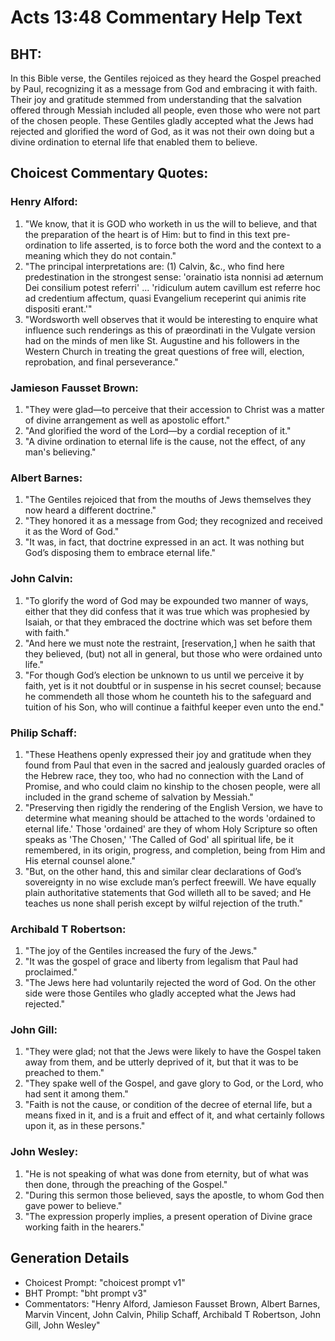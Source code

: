 # Acts 13:48 Commentary Help Text

## BHT:
In this Bible verse, the Gentiles rejoiced as they heard the Gospel preached by Paul, recognizing it as a message from God and embracing it with faith. Their joy and gratitude stemmed from understanding that the salvation offered through Messiah included all people, even those who were not part of the chosen people. These Gentiles gladly accepted what the Jews had rejected and glorified the word of God, as it was not their own doing but a divine ordination to eternal life that enabled them to believe.

## Choicest Commentary Quotes:
### Henry Alford:
1. "We know, that it is GOD who worketh in us the will to believe, and that the preparation of the heart is of Him: but to find in this text pre-ordination to life asserted, is to force both the word and the context to a meaning which they do not contain."
2. "The principal interpretations are: (1) Calvin, &c., who find here predestination in the strongest sense: 'orainatio ista nonnisi ad æternum Dei consilium potest referri' ... 'ridiculum autem cavillum est referre hoc ad credentium affectum, quasi Evangelium receperint qui animis rite dispositi erant.'"
3. "Wordsworth well observes that it would be interesting to enquire what influence such renderings as this of præordinati in the Vulgate version had on the minds of men like St. Augustine and his followers in the Western Church in treating the great questions of free will, election, reprobation, and final perseverance."

### Jamieson Fausset Brown:
1. "They were glad—to perceive that their accession to Christ was a matter of divine arrangement as well as apostolic effort."
2. "And glorified the word of the Lord—by a cordial reception of it."
3. "A divine ordination to eternal life is the cause, not the effect, of any man's believing."

### Albert Barnes:
1. "The Gentiles rejoiced that from the mouths of Jews themselves they now heard a different doctrine." 
2. "They honored it as a message from God; they recognized and received it as the Word of God." 
3. "It was, in fact, that doctrine expressed in an act. It was nothing but God’s disposing them to embrace eternal life."

### John Calvin:
1. "To glorify the word of God may be expounded two manner of ways, either that they did confess that it was true which was prophesied by Isaiah, or that they embraced the doctrine which was set before them with faith."
2. "And here we must note the restraint, [reservation,] when he saith that they believed, (but) not all in general, but those who were ordained unto life."
3. "For though God’s election be unknown to us until we perceive it by faith, yet is it not doubtful or in suspense in his secret counsel; because he commendeth all those whom he counteth his to the safeguard and tuition of his Son, who will continue a faithful keeper even unto the end."

### Philip Schaff:
1. "These Heathens openly expressed their joy and gratitude when they found from Paul that even in the sacred and jealously guarded oracles of the Hebrew race, they too, who had no connection with the Land of Promise, and who could claim no kinship to the chosen people, were all included in the grand scheme of salvation by Messiah."
2. "Preserving then rigidly the rendering of the English Version, we have to determine what meaning should be attached to the words 'ordained to eternal life.' Those 'ordained' are they of whom Holy Scripture so often speaks as 'The Chosen,' 'The Called of God' all spiritual life, be it remembered, in its origin, progress, and completion, being from Him and His eternal counsel alone."
3. "But, on the other hand, this and similar clear declarations of God’s sovereignty in no wise exclude man’s perfect freewill. We have equally plain authoritative statements that God willeth all to be saved; and He teaches us none shall perish except by wilful rejection of the truth."

### Archibald T Robertson:
1. "The joy of the Gentiles increased the fury of the Jews."
2. "It was the gospel of grace and liberty from legalism that Paul had proclaimed."
3. "The Jews here had voluntarily rejected the word of God. On the other side were those Gentiles who gladly accepted what the Jews had rejected."

### John Gill:
1. "They were glad; not that the Jews were likely to have the Gospel taken away from them, and be utterly deprived of it, but that it was to be preached to them."
2. "They spake well of the Gospel, and gave glory to God, or the Lord, who had sent it among them."
3. "Faith is not the cause, or condition of the decree of eternal life, but a means fixed in it, and is a fruit and effect of it, and what certainly follows upon it, as in these persons."

### John Wesley:
1. "He is not speaking of what was done from eternity, but of what was then done, through the preaching of the Gospel."
2. "During this sermon those believed, says the apostle, to whom God then gave power to believe."
3. "The expression properly implies, a present operation of Divine grace working faith in the hearers."


## Generation Details
- Choicest Prompt: "choicest prompt v1"
- BHT Prompt: "bht prompt v3"
- Commentators: "Henry Alford, Jamieson Fausset Brown, Albert Barnes, Marvin Vincent, John Calvin, Philip Schaff, Archibald T Robertson, John Gill, John Wesley"
